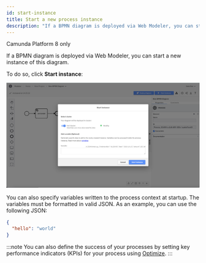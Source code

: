 ```yaml
---
id: start-instance
title: Start a new process instance
description: "If a BPMN diagram is deployed via Web Modeler, you can start a new instance of this diagram."
---
```


<span class="badge badge--cloud">Camunda Platform 8 only</span>

If a BPMN diagram is deployed via Web Modeler, you can start a new instance of this diagram.

To do so, click **Start instance**:

![start instance](img/web-modeler-start-instance-modal-healthy.png)

You can also specify variables written to the process context at startup. The variables must be formatted in valid JSON. As an example, you can use the following JSON:

```json
{
  "hello": "world"
}
```

:::note
You can also define the success of your processes by setting key performance indicators (KPIs) for your process using [Optimize]($optimize$/what-is-optimize).
:::
